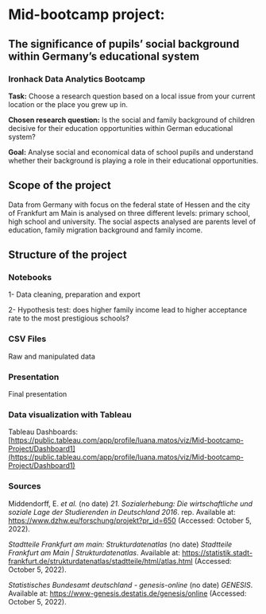 
# Mid-bootcamp project:
## The significance of pupils’ social background within Germany’s educational system
###  Ironhack Data Analytics Bootcamp

**Task:** Choose a research question based on a local issue from your current location or the place you grew up in.

**Chosen research question:** Is the social and family background of children decisive for their education opportunities within German educational system?

**Goal:** Analyse social and economical data of school pupils and understand whether their background is playing a role in their educational opportunities. 



## Scope of the project

Data from Germany with focus on the federal state of Hessen and the city of Frankfurt am Main is analysed on three different levels: primary school, high school and university. The social aspects analysed are parents level of education, family migration background and family income.


## Structure of the project

### Notebooks

1- Data cleaning, preparation and export

2- Hypothesis test: does higher family income lead to higher acceptance rate to the most prestigious schools?

### CSV Files

Raw and manipulated data

### Presentation

Final presentation

### Data visualization with Tableau

Tableau Dashboards: [https://public.tableau.com/app/profile/luana.matos/viz/Mid-bootcamp-Project/Dashboard1](https://public.tableau.com/app/profile/luana.matos/viz/Mid-bootcamp-Project/Dashboard1)

### Sources

Middendorff, E. _et al._ (no date) _21. Sozialerhebung: Die wirtschaftliche und soziale Lage der Studierenden in Deutschland 2016_. rep. Available at: https://www.dzhw.eu/forschung/projekt?pr_id=650 (Accessed: October 5, 2022).

_Stadtteile Frankfurt am main: Strukturdatenatlas_ (no date) _Stadtteile Frankfurt am Main | Strukturdatenatlas_. Available at: https://statistik.stadt-frankfurt.de/strukturdatenatlas/stadtteile/html/atlas.html (Accessed: October 5, 2022).

_Statistisches Bundesamt deutschland - genesis-online_ (no date) _GENESIS_. Available at: https://www-genesis.destatis.de/genesis/online (Accessed: October 5, 2022).
